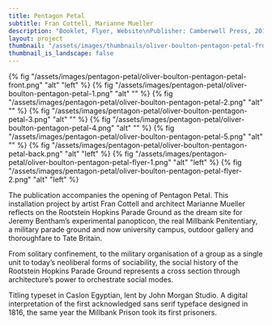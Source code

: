 ```yaml
---
title: Pentagon Petal
subtitle: Fran Cottell, Marianne Mueller
description: "Booklet, Flyer, Website\nPublisher: Camberwell Press, 2016\nDesign: Oliver Boulton, Samuel Jones\nEdition of 1000, 16pp.\nOffset black, loop stitched, 165 × 225mm\nISBN: 978-1-90897-51-7"
layout: project
thumbnail: "/assets/images/thumbnails/oliver-boulton-pentagon-petal-front.png"
thumbnail_is_landscape: false
---
```

{% fig "/assets/images/pentagon-petal/oliver-boulton-pentagon-petal-front.png" "alt" "left" %}
{% fig "/assets/images/pentagon-petal/oliver-boulton-pentagon-petal-1.png" "alt" "" %}
{% fig "/assets/images/pentagon-petal/oliver-boulton-pentagon-petal-2.png" "alt" "" %}
{% fig "/assets/images/pentagon-petal/oliver-boulton-pentagon-petal-3.png" "alt" "" %}
{% fig "/assets/images/pentagon-petal/oliver-boulton-pentagon-petal-4.png" "alt" "" %}
{% fig "/assets/images/pentagon-petal/oliver-boulton-pentagon-petal-5.png" "alt" "" %}
{% fig "/assets/images/pentagon-petal/oliver-boulton-pentagon-petal-back.png" "alt" "left" %}
{% fig "/assets/images/pentagon-petal/oliver-boulton-pentagon-petal-flyer-1.png" "alt" "left" %}
{% fig "/assets/images/pentagon-petal/oliver-boulton-pentagon-petal-flyer-2.png" "alt" "left" %}

The publication accompanies the opening of Pentagon Petal. This installation project by artist Fran Cottell and architect Marianne Mueller reflects on the Rootstein Hopkins Parade Ground as the dream site for Jeremy Bentham’s experimental panopticon, the real Millbank Penitentiary, a military parade ground and now university campus, outdoor gallery and thoroughfare to Tate Britain.

From solitary confinement, to the military organisation of a group as a single unit to today’s neoliberal forms of sociability, the social history of the Rootstein Hopkins Parade Ground represents a cross section through architecture’s power to orchestrate social modes.

Titling typeset in Caslon Egyptian, lent by John Morgan Studio. A digital interpretation of the first acknowledged sans serif typeface designed in 1816, the same year the Millbank Prison took its first prisoners.